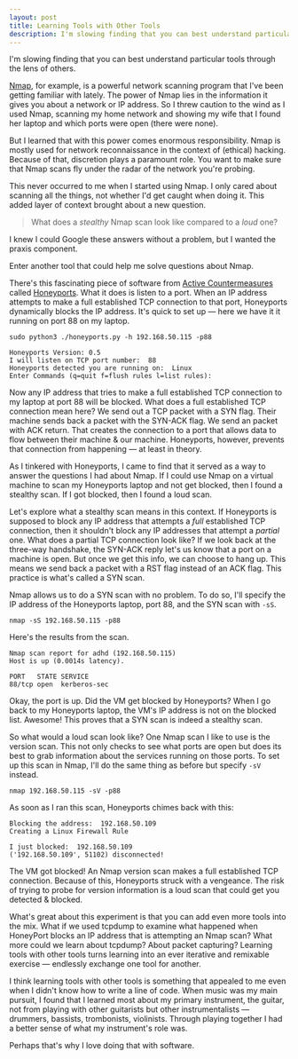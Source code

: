 ```yaml
---
layout: post
title: Learning Tools with Other Tools
description: I'm slowing finding that you can best understand particular tools through the lens of others.
---
```


I'm slowing finding that you can best understand particular tools through the lens of others.

[Nmap](https://nmap.org/), for example, is a powerful network scanning program that I've been getting familiar with lately. The power of Nmap lies in the information it gives you about a network or IP address. So I threw caution to the wind as I used Nmap, scanning my home network and showing my wife that I found her laptop and which ports were open (there were none).

But I learned that with this power comes enormous responsibility. Nmap is mostly used for network reconnaissance in the context of (ethical) hacking. Because of that, discretion plays a paramount role. You want to make sure that Nmap scans fly under the radar of the network you're probing.

This never occurred to me when I started using Nmap. I only cared about scanning all the things, not whether I'd get caught when doing it. This added layer of context brought about a new question.

> What does a *stealthy* Nmap scan look like compared to a _loud_ one?

I knew I could Google these answers without a problem, but I wanted the praxis component.

Enter another tool that could help me solve questions about Nmap.

There's this fascinating piece of software from [Active Countermeasures](https://www.activecountermeasures.com/) called [Honeyports](https://github.com/adhdproject/honeyports). What it does is listen to a port. When an IP address attempts to make a full established TCP connection to that port, Honeyports dynamically blocks the IP address. It's quick to set up — here we have it it running on port 88 on my laptop.

```
sudo python3 ./honeyports.py -h 192.168.50.115 -p88

Honeyports Version: 0.5
I will listen on TCP port number:  88
Honeyports detected you are running on:  Linux
Enter Commands (q=quit f=flush rules l=list rules):
```

Now any IP address that tries to make a full established TCP connection to my laptop at port 88 will be blocked. What does a full established TCP connection mean here? We send out a TCP packet with a SYN flag. Their machine sends back a packet with the SYN-ACK flag. We send an packet with ACK return. That creates the connection to a port that allows data to flow between their machine & our machine. Honeyports, however, prevents that connection from happening — at least in theory.

As I tinkered with Honeyports, I came to find that it served as a way to answer the questions I had about Nmap. If I could use Nmap on a virtual machine to scan my Honeyports laptop and not get blocked, then I found a stealthy scan. If I got blocked, then I found a loud scan.

Let's explore what a stealthy scan means in this context. If Honeyports is supposed to block any IP address that attempts a *full* established TCP connection, then it shouldn't block any IP addresses that attempt a *partial* one. What does a partial TCP connection look like? If we look back at the three-way handshake, the SYN-ACK reply let's us know that a port on a machine is open. But once we get this info, we can choose to hang up. This means we send back a packet with a RST flag instead of an ACK flag. This practice is what's called a SYN scan.

Nmap allows us to do a SYN scan with no problem. To do so, I'll specify the IP address of the Honeyports laptop, port 88, and the SYN scan with `-sS`.

```
nmap -sS 192.168.50.115 -p88
```

Here's the results from the scan.

```
Nmap scan report for adhd (192.168.50.115)
Host is up (0.0014s latency).

PORT   STATE SERVICE
88/tcp open  kerberos-sec
```

Okay, the port is up. Did the VM get blocked by Honeyports? When I go back to my Honeyports laptop, the VM's IP address is not on the blocked list. Awesome! This proves that a SYN scan is indeed a stealthy scan.

So what would a loud scan look like? One Nmap scan I like to use is the version scan. This not only checks to see what ports are open but does its best to grab information about the services running on those ports. To set up this scan in Nmap, I'll do the same thing as before but specify `-sV` instead.

```
nmap 192.168.50.115 -sV -p88
```

As soon as I ran this scan, Honeyports chimes back with this:

```
Blocking the address:  192.168.50.109
Creating a Linux Firewall Rule

I just blocked:  192.168.50.109
('192.168.50.109', 51102) disconnected!
```

The VM got blocked! An Nmap version scan makes a full established TCP connection. Because of this, Honeyports struck with a vengeance. The risk of trying to probe for version information is a loud scan that could get you detected & blocked.

What's great about this experiment is that you can add even more tools into the mix. What if we used tcpdump to examine what happened when HoneyPort blocks an IP address that is attempting an Nmap scan? What more could we learn about tcpdump? About packet capturing? Learning tools with other tools turns learning into an ever iterative and remixable exercise — endlessly exchange one tool for another.

I think learning tools with other tools is something that appealed to me even when I didn't know how to write a line of code. When music was my main pursuit, I found that I learned most about my primary instrument, the guitar, not from playing with other guitarists but other instrumentalists — drummers, bassists, trombonists, violinists. Through playing together I had a better sense of what my instrument's role was.

Perhaps that's why I love doing that with software.
